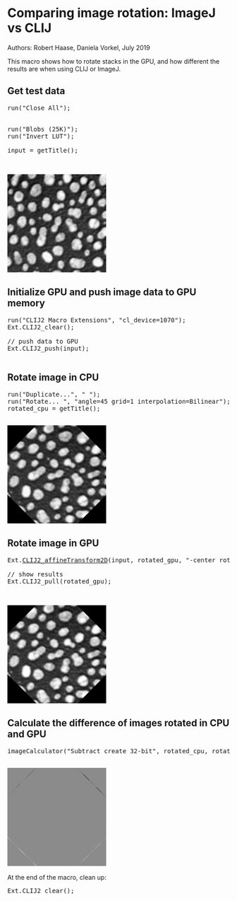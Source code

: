 

# Comparing image rotation: ImageJ vs CLIJ
Authors: Robert Haase, Daniela Vorkel, July 2019

This macro shows how to rotate stacks in the GPU,
and how different the results are when using CLIJ or ImageJ.


## Get test data

<pre class="highlight">
run("Close All");


run("Blobs (25K)");
run("Invert LUT");

input = getTitle();


</pre>
<a href="image_1588707484916.png"><img src="image_1588707484916.png" width="224" alt="blobs.gif"/></a>

## Initialize GPU and push image data to GPU memory

<pre class="highlight">
run("CLIJ2 Macro Extensions", "cl_device=1070");
Ext.CLIJ2_clear();

// push data to GPU
Ext.CLIJ2_push(input);

</pre>

## Rotate image in CPU

<pre class="highlight">
run("Duplicate...", " ");
run("Rotate... ", "angle=45 grid=1 interpolation=Bilinear");
rotated_cpu = getTitle();

</pre>
<a href="image_1588707485057.png"><img src="image_1588707485057.png" width="224" alt="blobs-1.gif"/></a>

## Rotate image in GPU

<pre class="highlight">
Ext.<a href="https://clij.github.io/clij2-docs/reference_affineTransform2D">CLIJ2_affineTransform2D</a>(input, rotated_gpu, "-center rotate=45 center");

// show results
Ext.CLIJ2_pull(rotated_gpu);


</pre>
<a href="image_1588707485131.png"><img src="image_1588707485131.png" width="224" alt="CLIJ2_affineTransform2D_result118"/></a>

## Calculate the difference of images rotated in CPU and GPU

<pre class="highlight">
imageCalculator("Subtract create 32-bit", rotated_cpu, rotated_gpu);

</pre>
<a href="image_1588707485187.png"><img src="image_1588707485187.png" width="224" alt="Result of blobs-1.gif"/></a>

At the end of the macro, clean up:

<pre class="highlight">
Ext.CLIJ2_clear();
</pre>




